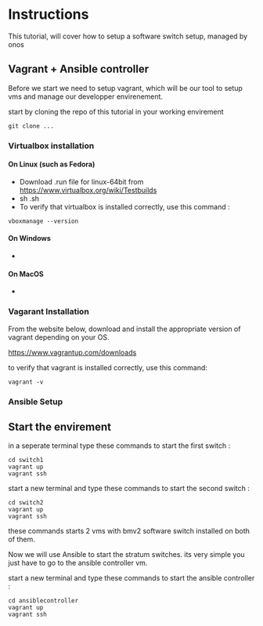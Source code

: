 # Instructions
This tutorial, will cover how to setup a software switch setup, managed by onos

## Vagrant + Ansible controller

Before we start we need to setup vagrant, which will be our tool to setup vms and manage our developper envirenement.

start by cloning the repo of this tutorial in your working envirement
```console
git clone ...
```

### Virtualbox installation
#### On Linux (such as Fedora)
- Download .run file for linux-64bit from https://www.virtualbox.org/wiki/Testbuilds
- sh <linux-64bit file>.sh
- To verify that virtualbox is installed correctly, use this command : 
```console
vboxmanage --version
```

#### On Windows
-

#### On MacOS
-

### Vagarant Installation

From the website below, download and install the appropriate version of vagrant depending on your OS.

https://www.vagrantup.com/downloads

to verify that vagrant is installed correctly, use this command: 
```console
vagrant -v
```

### Ansible Setup



## Start the envirement

in a seperate terminal type these commands to start the first switch :

```console
cd switch1
vagrant up
vagrant ssh
```

start a new  terminal and type these commands to start the second switch :

```console
cd switch2
vagrant up
vagrant ssh
```

these commands starts 2 vms with bmv2 software switch installed on both of them.

Now we will use Ansible to start the stratum switches. its very simple you just have to go to the ansible controller vm.
  
start a new  terminal and type these commands to start the ansible controller :
```console
cd ansiblecontroller
vagrant up
vagrant ssh
```
